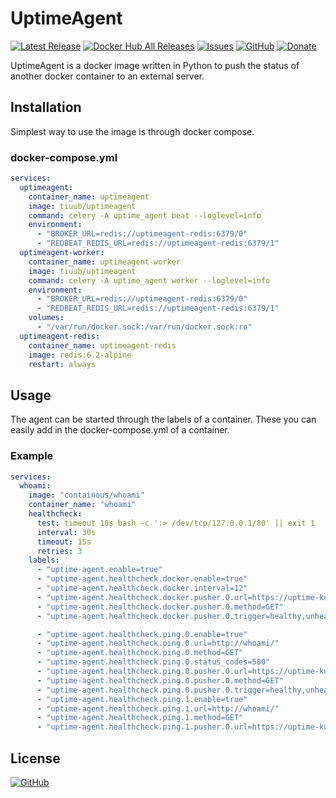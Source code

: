 # UptimeAgent
[![Latest Release](https://img.shields.io/github/v/release/tiuub/UptimeAgent)](https://github.com/tiuub/UptimeAgent/releases/latest)
[![Docker Hub All Releases](https://img.shields.io/docker/pulls/tiuub/uptimeagent)](https://hub.docker.com/repository/docker/tiuub/uptimeagent/general)
[![Issues](https://img.shields.io/github/issues/tiuub/UptimeAgent)](https://github.com/tiuub/UptimeAgent/issues)
[![GitHub](https://img.shields.io/github/license/tiuub/UptimeAgent)](https://github.com/tiuub/UptimeAgent/blob/master/LICENSE)
[![Donate](https://img.shields.io/badge/Donate-PayPal-green.svg)](https://www.paypal.com/cgi-bin/webscr?cmd=_s-xclick&hosted_button_id=5F5QB7744AD5G&source=url)


UptimeAgent is a docker image written in Python to push the status of another docker container to an external server.

## Installation

Simplest way to use the image is through docker compose.

### docker-compose.yml

```yaml
services:
  uptimeagent:
    container_name: uptimeagent
    image: tiuub/uptimeagent
    command: celery -A uptime_agent beat --loglevel=info
    environment:
      - "BROKER_URL=redis://uptimeagent-redis:6379/0"
      - "REDBEAT_REDIS_URL=redis://uptimeagent-redis:6379/1"
  uptimeagent-worker:
    container_name: uptimeagent-worker
    image: tiuub/uptimeagent
    command: celery -A uptime_agent worker --loglevel=info
    environment:
      - "BROKER_URL=redis://uptimeagent-redis:6379/0"
      - "REDBEAT_REDIS_URL=redis://uptimeagent-redis:6379/1"
    volumes:
      - "/var/run/docker.sock:/var/run/docker.sock:ro"
  uptimeagent-redis:
    container_name: uptimeagent-redis
    image: redis:6.2-alpine
    restart: always
```

## Usage

The agent can be started through the labels of a container. These you can easily add in the docker-compose.yml of a container.

### Example
```yaml
services:
  whoami:
    image: "containous/whoami"
    container_name: "whoami"
    healthcheck:
      test: timeout 10s bash -c ':> /dev/tcp/127.0.0.1/80' || exit 1
      interval: 30s
      timeout: 15s
      retries: 3
    labels:
      - "uptime-agent.enable=true"
      - "uptime-agent.healthcheck.docker.enable=true"
      - "uptime-agent.healthcheck.docker.interval=12"
      - "uptime-agent.healthcheck.docker.pusher.0.url=https://uptime-kuma.de/api/push/FFFFFF?status=up&msg=OK&ping="
      - "uptime-agent.healthcheck.docker.pusher.0.method=GET"
      - "uptime-agent.healthcheck.docker.pusher.0.trigger=healthy,unhealthy,starting"

      - "uptime-agent.healthcheck.ping.0.enable=true"
      - "uptime-agent.healthcheck.ping.0.url=http://whoami/"
      - "uptime-agent.healthcheck.ping.0.method=GET"
      - "uptime-agent.healthcheck.ping.0.status_codes=500"
      - "uptime-agent.healthcheck.ping.0.pusher.0.url=https://uptime-kuma.de/api/push/FFFFFF?status=up&msg={status}&ping="
      - "uptime-agent.healthcheck.ping.0.pusher.0.method=GET"
      - "uptime-agent.healthcheck.ping.0.pusher.0.trigger=healthy,unhealthy,starting,none"
      - "uptime-agent.healthcheck.ping.1.enable=true"
      - "uptime-agent.healthcheck.ping.1.url=http://whoami/"
      - "uptime-agent.healthcheck.ping.1.method=GET"
      - "uptime-agent.healthcheck.ping.1.pusher.0.url=https://uptime-kuma.de/api/push/FFFFFF?status=up&msg={status}&ping="
```


## License

[![GitHub](https://img.shields.io/github/license/tiuub/UptimeAgent)](https://github.com/tiuub/UptimeAgent/blob/master/LICENSE)

